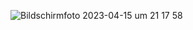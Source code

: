 
![Bildschirmfoto 2023-04-15 um 21 17 58](https://user-images.githubusercontent.com/45995648/232249522-e1f5160f-c64a-4cc0-9ebc-a277898eff79.png)
